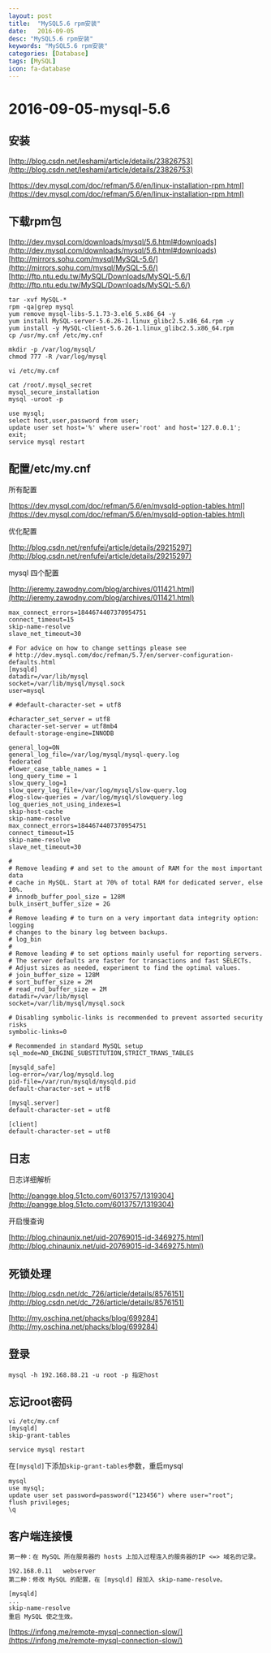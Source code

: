```yaml
---
layout: post
title:  "MySQL5.6 rpm安装"
date:   2016-09-05
desc: "MySQL5.6 rpm安装"
keywords: "MySQL5.6 rpm安装"
categories: [Database]
tags: [MySQL]
icon: fa-database
---
```


# 2016-09-05-mysql-5.6

<!--
create time: 2016-09-05 17:48:08
Author: <TODO: 请写上你的名字>

This file is created by Marboo<http://marboo.io> template file $MARBOO_HOME/.media/starts/default.md
本文件由 Marboo<http://marboo.io> 模板文件 $MARBOO_HOME/.media/starts/default.md 创建
-->
## 安装

[http://blog.csdn.net/leshami/article/details/23826753](http://blog.csdn.net/leshami/article/details/23826753)

[https://dev.mysql.com/doc/refman/5.6/en/linux-installation-rpm.html](https://dev.mysql.com/doc/refman/5.6/en/linux-installation-rpm.html)

## 下载rpm包

[http://dev.mysql.com/downloads/mysql/5.6.html#downloads](http://dev.mysql.com/downloads/mysql/5.6.html#downloads)
[http://mirrors.sohu.com/mysql/MySQL-5.6/](http://mirrors.sohu.com/mysql/MySQL-5.6/)
[http://ftp.ntu.edu.tw/MySQL/Downloads/MySQL-5.6/](http://ftp.ntu.edu.tw/MySQL/Downloads/MySQL-5.6/)

```
tar -xvf MySQL-*
rpm -qa|grep mysql
yum remove mysql-libs-5.1.73-3.el6_5.x86_64 -y
yum install MySQL-server-5.6.26-1.linux_glibc2.5.x86_64.rpm -y
yum install -y MySQL-client-5.6.26-1.linux_glibc2.5.x86_64.rpm
cp /usr/my.cnf /etc/my.cnf

mkdir -p /var/log/mysql/
chmod 777 -R /var/log/mysql

vi /etc/my.cnf

cat /root/.mysql_secret
mysql_secure_installation
mysql -uroot -p
```

```
use mysql;
select host,user,password from user;
update user set host='%' where user='root' and host='127.0.0.1';
exit;
service mysql restart
```

## 配置/etc/my.cnf

所有配置

[https://dev.mysql.com/doc/refman/5.6/en/mysqld-option-tables.html](https://dev.mysql.com/doc/refman/5.6/en/mysqld-option-tables.html)

优化配置

[http://blog.csdn.net/renfufei/article/details/29215297](http://blog.csdn.net/renfufei/article/details/29215297)

mysql 四个配置

[http://jeremy.zawodny.com/blog/archives/011421.html](http://jeremy.zawodny.com/blog/archives/011421.html)

```
max_connect_errors=1844674407370954751
connect_timeout=15
skip-name-resolve
slave_net_timeout=30
```

```
# For advice on how to change settings please see
# http://dev.mysql.com/doc/refman/5.7/en/server-configuration-defaults.html
[mysqld]
datadir=/var/lib/mysql
socket=/var/lib/mysql/mysql.sock
user=mysql

# #default-character-set = utf8

#character_set_server = utf8
character-set-server = utf8mb4
default-storage-engine=INNODB

general_log=ON
general_log_file=/var/log/mysql/mysql-query.log
federated
#lower_case_table_names = 1
long_query_time = 1
slow_query_log=1
slow_query_log_file=/var/log/mysql/slow-query.log
#log-slow-queries = /var/log/mysql/slowquery.log
log_queries_not_using_indexes=1
skip-host-cache
skip-name-resolve
max_connect_errors=1844674407370954751
connect_timeout=15
skip-name-resolve
slave_net_timeout=30

#
# Remove leading # and set to the amount of RAM for the most important data
# cache in MySQL. Start at 70% of total RAM for dedicated server, else 10%.
# innodb_buffer_pool_size = 128M
bulk_insert_buffer_size = 2G
#
# Remove leading # to turn on a very important data integrity option: logging
# changes to the binary log between backups.
# log_bin
#
# Remove leading # to set options mainly useful for reporting servers.
# The server defaults are faster for transactions and fast SELECTs.
# Adjust sizes as needed, experiment to find the optimal values.
# join_buffer_size = 128M
# sort_buffer_size = 2M
# read_rnd_buffer_size = 2M
datadir=/var/lib/mysql
socket=/var/lib/mysql/mysql.sock

# Disabling symbolic-links is recommended to prevent assorted security risks
symbolic-links=0

# Recommended in standard MySQL setup
sql_mode=NO_ENGINE_SUBSTITUTION,STRICT_TRANS_TABLES

[mysqld_safe]
log-error=/var/log/mysqld.log
pid-file=/var/run/mysqld/mysqld.pid
default-character-set = utf8

[mysql.server]
default-character-set = utf8

[client]
default-character-set = utf8
```

## 日志

日志详细解析

[http://pangge.blog.51cto.com/6013757/1319304](http://pangge.blog.51cto.com/6013757/1319304)

开启慢查询

[http://blog.chinaunix.net/uid-20769015-id-3469275.html](http://blog.chinaunix.net/uid-20769015-id-3469275.html)

## 死锁处理

[http://blog.csdn.net/dc_726/article/details/8576151](http://blog.csdn.net/dc_726/article/details/8576151)

[http://my.oschina.net/phacks/blog/699284](http://my.oschina.net/phacks/blog/699284)

## 登录

```
mysql -h 192.168.88.21 -u root -p 指定host
```

## 忘记root密码

```
vi /etc/my.cnf
[mysqld]
skip-grant-tables
```

```
service mysql restart
```

在`[mysqld]`下添加`skip-grant-tables`参数，重启mysql

```
mysql
use mysql;
update user set password=password("123456") where user="root";
flush privileges;
\q
```

## 客户端连接慢

```
第一种：在 MySQL 所在服务器的 hosts 上加入过程连入的服务器的IP <=> 域名的记录。

192.168.0.11   webserver
第二种：修改 MySQL 的配置，在 [mysqld] 段加入 skip-name-resolve。

[mysqld]
...
skip-name-resolve
重启 MySQL 使之生效。
```

[https://infong.me/remote-mysql-connection-slow/](https://infong.me/remote-mysql-connection-slow/)
